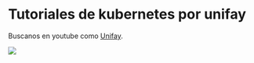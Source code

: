 # Tutoriales de kubernetes por unifay



Buscanos en youtube como [Unifay](https://www.youtube.com/channel/UC3HxAEFZa2VIxj8SzjvBisQ/ "Buscanos en youtube").


![](https://www.linuxfoundation.org/wp-content/uploads/2018/02/bg_post_kubernetes.png   )


